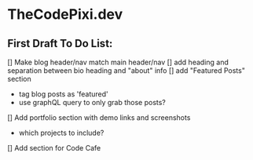 # TheCodePixi.dev

## First Draft To Do List:

[] Make blog header/nav match main header/nav
[] add heading and separation between bio heading and "about" info
[] add "Featured Posts" section

- tag blog posts as 'featured'
- use graphQL query to only grab those posts?

[] Add portfolio section with demo links and screenshots

- which projects to include?

[] Add section for Code Cafe
